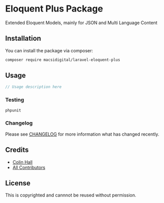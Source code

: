 # Eloquent Plus Package

Extended Eloquent Models, mainly for JSON and Multi Language Content

## Installation

You can install the package via composer:

```bash
composer require macsidigital/laravel-eloquent-plus
```

## Usage

``` php
// Usage description here
```

### Testing

``` bash
phpunit
```

### Changelog

Please see [CHANGELOG](CHANGELOG.md) for more information what has changed recently.

## Credits

- [Colin Hall](https://github.com/colinhall17)
- [All Contributors](../../contributors)

## License

This is copyrighted and cannnot be reused without permission.
